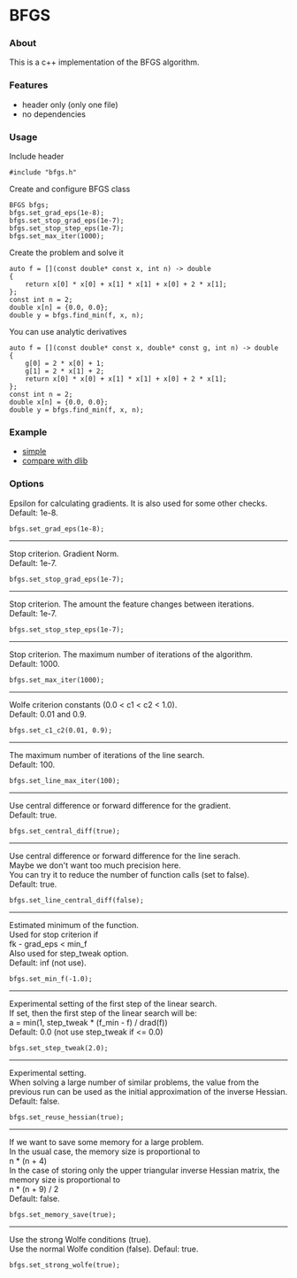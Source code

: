 # BFGS


### About
This is a c++ implementation of the BFGS algorithm.


### Features
* header only (only one file)
* no dependencies


### Usage

Include header
```
#include "bfgs.h"
```

Create and configure BFGS class
```
BFGS bfgs;
bfgs.set_grad_eps(1e-8);
bfgs.set_stop_grad_eps(1e-7);
bfgs.set_stop_step_eps(1e-7);
bfgs.set_max_iter(1000);
```

Create the problem and solve it
```
auto f = [](const double* const x, int n) -> double
{
    return x[0] * x[0] + x[1] * x[1] + x[0] + 2 * x[1];
};
const int n = 2;
double x[n] = {0.0, 0.0};
double y = bfgs.find_min(f, x, n);
```

You can use analytic derivatives
```
auto f = [](const double* const x, double* const g, int n) -> double
{
    g[0] = 2 * x[0] + 1;
    g[1] = 2 * x[1] + 2;
    return x[0] * x[0] + x[1] * x[1] + x[0] + 2 * x[1];
};
const int n = 2;
double x[n] = {0.0, 0.0};
double y = bfgs.find_min(f, x, n);
```

### Example
* [simple](example/simple)
* [compare with dlib](example/dlib)


### Options

Epsilon for calculating gradients. It is also used for some other checks.<br/>
Default: 1e-8.
```
bfgs.set_grad_eps(1e-8);
```

---
Stop criterion. Gradient Norm.<br/>
Default: 1e-7.
```
bfgs.set_stop_grad_eps(1e-7);
```

---
Stop criterion. The amount the feature changes between iterations.<br/>
Default: 1e-7.
```
bfgs.set_stop_step_eps(1e-7);
```

---
Stop criterion. The maximum number of iterations of the algorithm.<br/>
Default: 1000.
```
bfgs.set_max_iter(1000);
```

---
Wolfe criterion constants (0.0 < c1 < c2 < 1.0).<br/>
Default: 0.01 and 0.9.
```
bfgs.set_c1_c2(0.01, 0.9);
```

---
The maximum number of iterations of the line search.<br/>
Default: 100.
```
bfgs.set_line_max_iter(100);
```

---
Use central difference or forward difference for the gradient.<br/>
Default: true.
```
bfgs.set_central_diff(true);
```

---
Use central difference or forward difference for the line serach.<br/>
Maybe we don't want too much precision here.<br/>
You can try it to reduce the number of function calls (set to false).<br/>
Default: true.
```
bfgs.set_line_central_diff(false);
```

---
Estimated minimum of the function.<br/>
Used for stop criterion if<br/>
fk - grad_eps < min_f<br/>
Also used for step_tweak option.<br/>
Default: inf (not use).
```
bfgs.set_min_f(-1.0);
```

---
Experimental setting of the first step of the linear search.<br/>
If set, then the first step of the linear search will be:<br/>
a = min(1, step_tweak * (f_min - f) / drad(f))<br/>
Default: 0.0 (not use step_tweak if <= 0.0)
```
bfgs.set_step_tweak(2.0);
```

---
Experimental setting.<br/>
When solving a large number of similar problems, the value from the previous run can be used as the initial approximation of the inverse Hessian.<br/>
Default: false.
```
bfgs.set_reuse_hessian(true);
```

---
If we want to save some memory for a large problem.<br/>
In the usual case, the memory size is proportional to<br/>
n * (n + 4)<br/>
In the case of storing only the upper triangular inverse Hessian matrix, the memory size is proportional to<br/>
n * (n + 9) / 2<br/>
Default: false.<br/>
```
bfgs.set_memory_save(true);
```

---
Use the strong Wolfe conditions (true).<br/>
Use the normal Wolfe condition (false).
Defaul: true.
```
bfgs.set_strong_wolfe(true);
```
